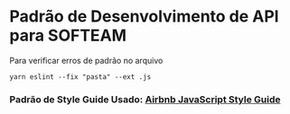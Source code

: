 # Padrão de Desenvolvimento de API para SOFTEAM

Para verificar erros de padrão no arquivo

```
yarn eslint --fix "pasta" --ext .js
```

### Padrão de Style Guide Usado: [Airbnb JavaScript Style Guide](https://github.com/armoucar/javascript-style-guide)
